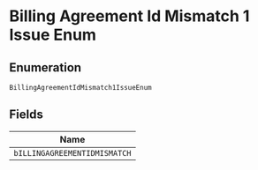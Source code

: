 
# Billing Agreement Id Mismatch 1 Issue Enum

## Enumeration

`BillingAgreementIdMismatch1IssueEnum`

## Fields

| Name |
|  --- |
| `bILLINGAGREEMENTIDMISMATCH` |

